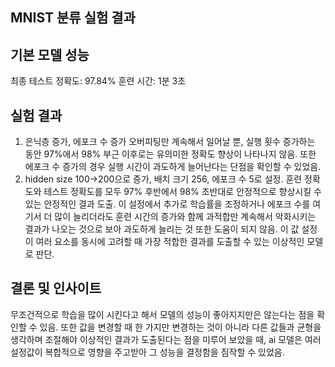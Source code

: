 ## MNIST 분류 실험 결과
## 기본 모델 성능
최종 테스트 정확도: 97.84%
훈련 시간: 1분 3초
## 실험 결과
1. 은닉층 증가, 에포크 수 증가
오버피팅만 계속해서 일어날 뿐, 실행 횟수 증가하는 동안 97%에서 98% 부근 이후로는 유의미한 정확도 향상이 나타나지 않음. 또한 에포크 수 증가의 경우 실행 시간이 과도하게 늘어난다는 단점을 확인할 수 있었음.
2. hidden size 100->200으로 증가, 배치 크기 256, 에포크 수 5로 설정.
훈련 정확도와 테스트 정확도를 모두 97% 후반에서 98% 초반대로 안정적으로 향상시킬 수 있는 안정적인 결과 도출. 이 설정에서 추가로 학습률을 조정하거나 에포크 수를 여기서 더 많이 늘리더라도 훈련 시간의 증가와 함께 과적합만 계속해서 악화시키는 결과가 나오는 것으로 보아 과도하게 늘리는 것 또한 도움이 되지 않음. 이 값 설정이 여러 요소를 동시에 고려할 때 가장 적합한 결과를 도출할 수 있는 이상적인 모델로 판단.
## 결론 및 인사이트
무조건적으로 학습을 많이 시킨다고 해서 모델의 성능이 좋아지지만은 않는다는 점을 확인할 수 있음. 또한 값을 변경할 때 한 가지만 변경하는 것이 아니라 다른 값들과 균형을 생각하며 조절해야 이상적인 결과가 도출된다는 점을 미루어 보았을 때, ai 모델은 여러 설정값이 복합적으로 영향을 주고받아 그 성능을 결정함을 짐작할 수 있었음.

